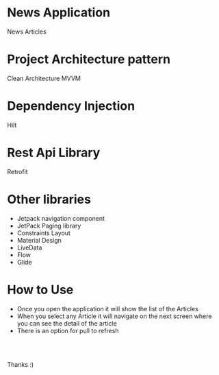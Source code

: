 # News Application
   News Articles

# Project Architecture pattern
Clean Architecture MVVM

# Dependency Injection
Hilt 
# Rest Api Library 
Retrofit
# Other libraries 
* Jetpack navigation component
* JetPack Paging library 
* Constraints Layout
* Material Design
* LiveData
* Flow
* Glide

# How to Use 

- Once you open the application it will show the list of the Articles 
- When you select any Article it will navigate on the next screen where you can see the detail of the article 
- There is an option for pull to refresh 
<br />
<br />

Thanks :)
